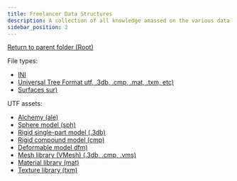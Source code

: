 ```yaml
---
title: Freelancer Data Structures
description: A collection of all knowledge amassed on the various data structures and types within Freelancer
sidebar_position: 2
---
```


[Return to parent folder (Root)](..)

File types:

* [INI](ini)
* [Universal Tree Format utf, .3db, .cmp, .mat, .txm, etc)](utf)
* [Surfaces sur)](sur)

UTF assets:

* [Alchemy (ale)](utf/ale)
* [Sphere model (sph)](utf/sph)
* [Rigid single-part model (.3db)](utf/3db)
* [Rigid compound model (cmp)](utf/cmp)
* [Deformable model dfm)](utf/dfm)
* [Mesh library (VMesh) (.3db, .cmp, .vms)](utf/vmesh)
* [Material library (mat)](utf/mat)
* [Texture library (txm)](utf/txm)
